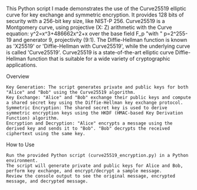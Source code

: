 This Python script I made demonstrates the use of the Curve25519 elliptic curve for key exchange and symmetric encryption. It provides 128 bits of security with a 256-bit key size, like NIST-P 256. Curve25519 is a Montgomery curve, using projective (X: Z) arithmetic with the Curve equation: y^2=x^3+486662x^2+x over the base field F_p  "with " p=2^255-19 and generator 9, projectivity (9:1). The Diffie-Hellman function is known as 'X25519' or 'Diffie-Hellman with Curve25519', while the underlying curve is called 'Curve25519'. Curve25519 is a state-of-the-art elliptic curve Diffie-Hellman function that is suitable for a wide variety of cryptographic applications. 

Overview

    Key Generation: The script generates private and public keys for both "Alice" and "Bob" using the Curve25519 algorithm.
    Key Exchange: "Alice" and "Bob" exchange their public keys and compute a shared secret key using the Diffie-Hellman key exchange protocol.
    Symmetric Encryption: The shared secret key is used to derive symmetric encryption keys using the HKDF (HMAC-based Key Derivation Function) algorithm.
    Encryption and Decryption: "Alice" encrypts a message using the derived key and sends it to "Bob". "Bob" decrypts the received ciphertext using the same key.

How to Use

    Run the provided Python script (curve25519_encryption.py) in a Python environment.
    The script will generate private and public keys for Alice and Bob, perform key exchange, and encrypt/decrypt a sample message.
    Review the console output to see the original message, encrypted message, and decrypted message.

